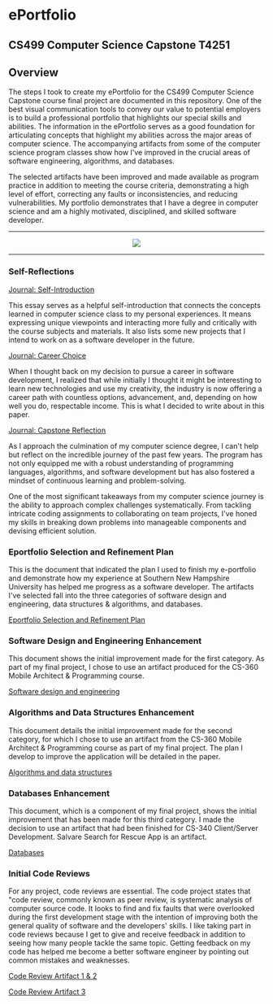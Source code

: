 # ePortfolio

## CS499 Computer Science Capstone T4251

## Overview

The steps I took to create my ePortfolio for the CS499 Computer Science Capstone course final project are documented in this repository. One of the best visual communication tools to convey our value to potential employers is to build a professional portfolio that highlights our special skills and abilities. The information in the ePortfolio serves as a good foundation for articulating concepts that highlight my abilities across the major areas of computer science. The accompanying artifacts from some of the computer science program classes show how I've improved in the crucial areas of software engineering, algorithms, and databases.

The selected artifacts have been improved and made available as program practice in addition to meeting the course criteria, demonstrating a high level of effort, correcting any faults or inconsistencies, and reducing vulnerabilities. My portfolio demonstrates that I have a degree in computer science and am a highly motivated, disciplined, and skilled software developer.

---

<div style="text-align: center;">
    <a href="https://char06.github.io/ePortfolio/" title="ePortfolio Home Page"><img src="https://img.shields.io/badge/Home-ePortfolio-blue.svg?style=for-the-badge&logo=homeassistant" /></a>
</div>

---

### Self-Reflections

[Journal: Self-Introduction](CS499/Journal-Self-Introduction.pdf "Journal: Self-Introduction")

This essay serves as a helpful self-introduction that connects the concepts learned in computer science class to my personal experiences. It means expressing unique viewpoints and interacting more fully and critically with the course subjects and materials. It also lists some new projects that I intend to work on as a software developer in the future.

[Journal: Career Choice](CS499/Journal-Career-Choice-and-Artifact-Update.pdf "Journal: Career Choice")

When I thought back on my decision to pursue a career in software development, I realized that while initially I thought it might be interesting to learn new technologies and use my creativity, the industry is now offering a career path with countless options, advancement, and, depending on how well you do, respectable income. This is what I decided to write about in this paper.

[Journal: Capstone Reflection](CS499/ADDPaper.pdf "Journal: Capstone Reflection")

As I approach the culmination of my computer science degree, I can't help but reflect on the incredible journey of the past few years. The program has not only equipped me with a robust understanding of programming languages, algorithms, and software development but has also fostered a mindset of continuous learning and problem-solving.

One of the most significant takeaways from my computer science journey is the ability to approach complex challenges systematically. From tackling intricate coding assignments to collaborating on team projects, I've honed my skills in breaking down problems into manageable components and devising efficient solution.

### Eportfolio Selection and Refinement Plan

This is the document that indicated the plan I used to finish my e-portfolio and demonstrate how my experience at Southern New Hampshire University has helped me progress as a software developer. The artifacts I've selected fall into the three categories of software design and engineering, data structures & algorithms, and databases. 

[Eportfolio Selection and Refinement Plan](CS499/ePortfolio-Selection-and-Refinement-Plan.pdf)

### Software Design and Engineering Enhancement

This document shows the initial improvement made for the first category. As part of my final project, I chose to use an artifact produced for the CS-360 Mobile Architect & Programming course.

[Software design and engineering](CS499/Enhancement-One-Software-Design-and-Engineering.pdf)

### Algorithms and Data Structures Enhancement

This document details the initial improvement made for the second category, for which I chose to use an artifact from the CS-360 Mobile Architect & Programming course as part of my final project. The plan I develop to improve the application will be detailed in the paper.

[Algorithms and data structures](CS499/Algorithms-and-Data-Structure.pdf)

### Databases Enhancement

This document, which is a component of my final project, shows the initial improvement that has been made for this third category. I made the decision to use an artifact that had been finished for CS-340 Client/Server Development.
Salvare Search for Rescue App is an artifact.

[Databases](CS499/databases.pdf)

### Initial Code Reviews

For any project, code reviews are essential. The code project states that "code review, commonly known as peer review, is systematic analysis of computer source code. It looks to find and fix faults that were overlooked during the first development stage with the intention of improving both the general quality of software and the developers' skills. I like taking part in code reviews because I get to give and receive feedback in addition to seeing how many people tackle the same topic. Getting feedback on my code has helped me become a better software engineer by pointing out common mistakes and weaknesses.

[Code Review Artifact 1 & 2](https://www.dropbox.com/s/6jobfa1plhyn1c4/Code%20Review%20Artifact%201%20and%202%20.mp4?dl=0)

[Code Review Artifact 3](https://www.dropbox.com/s/lr0mrrsp6eumyzo/Code%20Review%20Databases.mp4?dl=0) 

